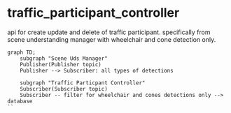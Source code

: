 # traffic_participant_controller

api for create update and delete of traffic participant. specifically from scene understanding manager with wheelchair and cone detection only. 

```mermaid
graph TD;
    subgraph "Scene Uds Manager"
    Publisher(Publisher topic)
    Publisher --> Subscriber: all types of detections

    subgraph "Traffic Particpant Controller"
    Subscriber(Subscriber topic)
    Subscriber -- filter for wheelchair and cones detections only --> database
``
